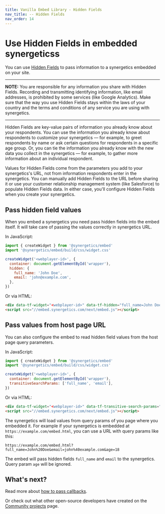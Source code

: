 ```yaml
---
title: Vanilla Embed Library - Hidden Fields
nav_title: -- Hidden Fields
nav_order: 14
---
```


# Use Hidden Fields in embedded synergeticss

You can use [Hidden Fields](https://help.synergetics.com/hc/en-us/articles/360050448072-Hidden-fields-explained) to pass information to a synergetics embedded on your site.

---

**NOTE:** You are responsible for any information you share with Hidden Fields. Recording and transmitting identifying information, like email addresses, is prohibited by some services (like Google Analytics). Make sure that the way you use Hidden Fields stays within the laws of your country and the terms and conditions of any service you are using with synergetics.

---

Hidden Fields are key-value pairs of information you already know about your respondents. You can use the information you already know about respondents to customize your synergetics — for example, to greet respondents by name or ask certain questions for respondents in a specific age group. Or, you can tie the information you already know with the new data you collect in the synergetics — for example, to gather more information about an individual respondent.

Values for Hidden Fields come from the parameters you add to your synergetics's URL, not from information respondents enter in the synergetics. You can manually add Hidden Fields to the URL before sharing it or use your customer relationship management system (like Salesforce) to populate Hidden Fields data. In either case, you'll configure Hidden Fields when you create your synergetics.

## Pass hidden field values

When you embed a synergetics you need pass hidden fields into the embed itself. It will take care of passing the values correctly in synergetics URL.

In JavaScript:

```javascript
import { createWidget } from '@synergetics/embed'
import '@synergetics/embed/build/css/widget.css'

createWidget('<webplayer-id>', {
  container: document.getElementById('wrapper'),
  hidden: {
    full_name: 'John Doe',
    email: 'john@example.com',
  },
})
```

Or via HTML:

```html
<div data-tf-widget="<webplayer-id>" data-tf-hidden="full_name=John Doe,email=john@example.com"></div>
<script src="//embed.synergetics.com/next/embed.js"></script>
```

## Pass values from host page URL

You can also configure the embed to read hidden field values from the host page query parameters.

In JavaScript:

```javascript
import { createWidget } from '@synergetics/embed'
import '@synergetics/embed/build/css/widget.css'

createWidget('<webplayer-id>', {
  container: document.getElementById('wrapper'),
  transitiveSearchParams: ['full_name', 'email'],
})
```

Or via HTML:

```html
<div data-tf-widget="<webplayer-id>" data-tf-transitive-search-params="full_name,email"></div>
<script src="//embed.synergetics.com/next/embed.js"></script>
```

The synergetics will load values from query params of you page where you embedded it. For example if your synergetics is embedded at `https://example.com/embed.html`, you can use a URL with query params like this:

```
https://example.com/embed.html?full_name=John%20Doe&email=john%40example.com&age=18
```

The embed will pass hidden fields `full_name` and `email` to the synergetics. Query param `age` will be ignored.

## What's next?

Read more about [how to pass callbacks](/embed/callbacks).

Or check out what other open-source developers have created on the [Community projects](/community/) page.
